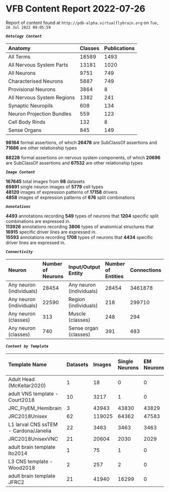 
VFB Content Report 2022-07-26
=============================


Report of content found at ``http://pdb-alpha.virtualflybrain.org`` on ``Tue, 26 Jul 2022 09:05:59``  
  
***``Ontology Content``***  

|Anatomy|Classes|Publications|
| :--- | :--- | :--- |
|All Terms|18589|1493|
|All Nervous System Parts|13181|1020|
|All Neurons|9751|749|
|Characterised Neurons|5887|749|
|Provisional Neurons|3864|8|
|All Nervous System Regions|1382|241|
|Synaptic Neuropils|608|134|
|Neuron Projection Bundles|559|123|
|Cell Body Rinds|132|8|
|Sense Organs|845|149|
  
  
**98164** formal assertions, of which **26478** are SubClassOf assertions and **71686** are other relationship types  
  
**88228** formal assertions on nervous system components, of which **20696** are SubClassOf assertions and **67532** are other relationship types  
  
***``Image Content``***  
  
**167645** total images from **98** datasets  
**69891** single neuron images of **5779** cell types  
**48120** images of expression patterns of **17158** drivers  
**4858** images of expression patterns of **676** split combinations  
  
***``Annotations``***  
  
**4493** annotations recording **549** types of neurons that **1204** specific split combinations are expressed in.  
**113926** annotations recording **3806** types of anatomical structures that **16915** specific driver lines are expressed in.  
**15593** annotations recording **1708** types of neurons that **4434** specific driver lines are expressed in.  
  
***``Connectivity``***  

|Neuron|Number of Neurons|Input/Output Entity|Number of Entities|Connections|
| :--- | :--- | :--- | :--- | :--- |
|Any neuron (individuals)|28454|Any neuron (individuals)|28454|3461878|
|Any neuron (individuals)|22590|Region (individuals)|218|299710|
|Any neuron (classes)|313|Muscle (classes)|248|294|
|Any neuron (classes)|740|Sense organ (classes)|391|483|
  
  
  
***``Content by Template``***  

|Template Name|Datasets|Images|Single Neurons|EM Neurons|Full Expression Patterns|Split Expression Patterns|Partial Expression Patterns|Painted domains|
| :--- | :--- | :--- | :--- | :--- | :--- | :--- | :--- | :--- |
|Adult Head (McKellar2020)|1|18|0|0|0|0|0|0|
|adult VNS template - Court2018|10|3217|1|0|3193|494|0|22|
|JRC_FlyEM_Hemibrain|3|43943|43830|43829|0|0|0|114|
|JRC2018Unisex|62|119025|64362|47583|31655|1632|38796|46|
|L1 larval CNS ssTEM - Cardona/Janelia|22|3463|3463|3463|0|0|0|0|
|JRC2018UnisexVNC|21|20604|2030|2029|8314|625|10240|21|
|adult brain template Ito2014|1|75|1|0|0|0|0|75|
|L3 CNS template - Wood2018|2|257|2|0|0|0|2|255|
|adult brain template JFRC2|21|41940|16299|0|25272|600|16127|58|
  
